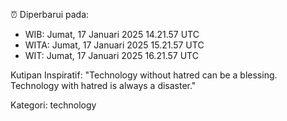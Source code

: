 ⏰ Diperbarui pada:
- WIB: Jumat, 17 Januari 2025 14.21.57 UTC
- WITA: Jumat, 17 Januari 2025 15.21.57 UTC
- WIT: Jumat, 17 Januari 2025 16.21.57 UTC

Kutipan Inspiratif:
"Technology without hatred can be a blessing. Technology with hatred is always a disaster."


Kategori: technology


